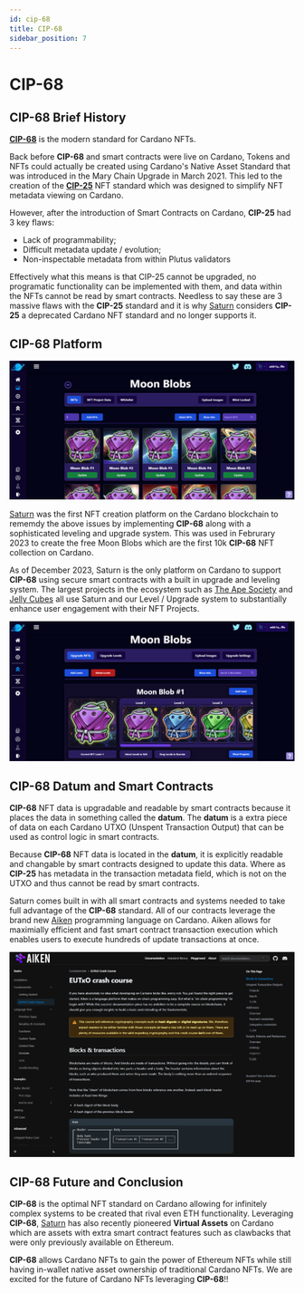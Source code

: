 ```yaml
---
id: cip-68
title: CIP-68
sidebar_position: 7
---
```


# CIP-68

## CIP-68 Brief History

[**CIP-68**](https://github.com/cardano-foundation/CIPs/tree/master/CIP-0068) is the modern standard for Cardano NFTs. 

Back before **CIP-68** and smart contracts were live on Cardano, Tokens and NFTs could actually be created using Cardano's Native Asset Standard that was introduced in the Mary Chain Upgrade in March 2021. This led to the creation of the [**CIP-25**](https://github.com/cardano-foundation/CIPs/tree/master/CIP-0025) NFT standard which was designed to simplify NFT metadata viewing on Cardano.

However, after the introduction of Smart Contracts on Cardano, **CIP-25** had 3 key flaws: 
 - Lack of programmability;
 - Difficult metadata update / evolution;
 - Non-inspectable metadata from within Plutus validators

Effectively what this means is that CIP-25 cannot be upgraded, no programatic functionality can be implemented with them, and data within the NFTs cannot be read by smart contracts. Needless to say these are 3 massive flaws with the **CIP-25** standard and it is why [Saturn](https://saturnnft.io/) considers **CIP-25** a deprecated Cardano NFT standard and no longer supports it.

## CIP-68 Platform

![CIP-68 Moon Blobs Page](/img/cip-68/moon-blobs.png)

[Saturn](https://saturnnft.io/) was the first NFT creation platform on the Cardano blockchain to rememdy the above issues by implementing **CIP-68** along with a sophisticated leveling and upgrade system. This was used in Februrary 2023 to create the free Moon Blobs which are the first 10k **CIP-68** NFT collection on Cardano.

As of December 2023, Saturn is the only platform on Cardano to support **CIP-68** using secure smart contracts with a built in upgrade and leveling system. The largest projects in the ecosystem such as [The Ape Society](https://www.theapesociety.io/) and [Jelly Cubes](https://blockinvestmentgroup.com/?uid=1669648397873x405895762844057600&tab=project) all use Saturn and our Level / Upgrade system to substantially enhance user engagement with their NFT Projects.

![CIP-68 Upgrade Moon Blobs Page](/img/cip-68/upgrade-blobs.png)

## CIP-68 Datum and Smart Contracts

**CIP-68** NFT data is upgradable and readable by smart contracts because it places the data in something called the **datum**. The **datum** is a extra piece of data on each Cardano UTXO (Unspent Transaction Output) that can be used as control logic in smart contracts. 

Because **CIP-68** NFT data is located in the **datum**, it is explicitly readable and changable by smart contracts designed to update this data. Where as **CIP-25** has metadata in the transaction metadata field, which is not on the UTXO and thus cannot be read by smart contracts.

Saturn comes built in with all smart contracts and systems needed to take full advantage of the **CIP-68** standard. All of our contracts leverage the brand new [Aiken](https://aiken-lang.org/) programming language on Cardano. Aiken allows for maximially efficient and fast smart contract transaction execution which enables users to execute hundreds of update transactions at once. 

![CIP-68 Aiken Contracts](/img/cip-68/aiken-docs.png)

## CIP-68 Future and Conclusion

**CIP-68** is the optimal NFT standard on Cardano allowing for infinitely complex systems to be created that rival even ETH functionality. Leveraging **CIP-68**, [Saturn](https://saturnnft.io/) has also recently pioneered **Virtual Assets** on Cardano which are assets with extra smart contract features such as clawbacks that were only previously available on Ethereum.

**CIP-68** allows Cardano NFTs to gain the power of Ethereum NFTs while still having in-wallet native asset ownership of traditional Cardano NFTs. We are excited for the future of Cardano NFTs leveraging **CIP-68**!!








